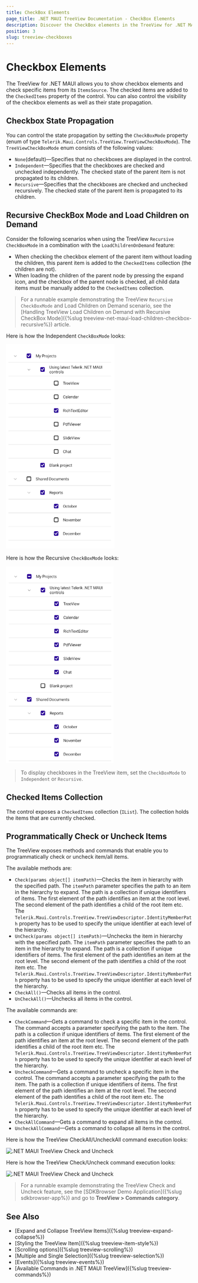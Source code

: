 ```yaml
---
title: CheckBox Elements
page_title: .NET MAUI TreeView Documentation - CheckBox Elements
description: Discover the CheckBox elements in the TreeView for .NET MAUI control and learn how to use and configure them.
position: 3
slug: treeview-checkboxes
---
```


# Checkbox Elements

The TreeView for .NET MAUI allows you to show checkbox elements and check specific items from its `ItemsSource`. The checked items are added to the `CheckedItems` property of the control. You can also control the visibility of the checkbox elements as well as their state propagation.

## Checkbox State Propagation

You can control the state propagation by setting the `CheckBoxMode` property (enum of type `Telerik.Maui.Controls.TreeView.TreeViewCheckBoxMode`). The `TreeViewCheckBoxMode` enum consists of the following values:

* `None`(default)&mdash;Specifies that no checkboxes are displayed in the control.
* `Independent`&mdash;Specifies that the checkboxes are checked and unchecked independently. The checked state of the parent item is not propagated to its children.
* `Recursive`&mdash;Specifies that the checkboxes are checked and unchecked recursively. The checked state of the parent item is propagated to its children.

## Recursive CheckBox Mode and Load Children on Demand

Consider the following scenarios when using the TreeView `Recursive` `CheckBoxMode` in a combination with the `LoadChildrenOnDemand` feature:

* When checking the checkbox element of the parent item without loading the children, this parent item is added to the `CheckedItems` collection (the children are not).
* When loading the children of the parent node by pressing the expand icon, and the checkbox of the parent node is checked, all child data items must be manually added to the `CheckedItems` collection.

> For a runnable example demonstrating the TreeView `Recursive` `CheckBoxMode` and Load Children on Demand scenario, see the [Handling TreeView Load Children on Demand with Recursive CheckBox Mode]({%slug treeview-net-maui-load-children-checkbox-recursive%}) article.

Here is how the Independent `CheckBoxMode` looks:

![.NET MAUI TreeView Independent Mode](images/treeview-independent-mode.png)

Here is how the Recursive `CheckBoxMode` looks:

![.NET MAUI TreeView Recursive Mode](images/treeview-recursive-mode.png)

> To display checkboxes in the TreeView item, set the `CheckBoxMode` to `Independent` or `Recursive`.

## Checked Items Collection

The control exposes a `CheckedItems` collection (`IList`). The collection holds the items that are currently checked.

## Programmatically Check or Uncheck Items

The TreeView exposes methods and commands that enable you to programmatically check or uncheck item/all items.

The available methods are:

* `Check(params object[] itemPath)`&mdash;Checks the item in hierarchy with the specified path. The `itemPath` parameter specifies the path to an item in the hierarchy to expand. The path is a collection if unique identifiers of items. The first element of the path identifies an item at the root level. The second element of the path identifies a child of the root item etc. The `Telerik.Maui.Controls.TreeView.TreeViewDescriptor.IdentityMemberPath` property has to be used to specify the unique identifier at each level of the hierarchy.
* `UnCheck(params object[] itemPath)`&mdash;Unchecks the item in hierarchy with the specified path. The `itemPath` parameter specifies the path to an item in the hierarchy to expand. The path is a collection if unique identifiers of items. The first element of the path identifies an item at the root level. The second element of the path identifies a child of the root item etc. The `Telerik.Maui.Controls.TreeView.TreeViewDescriptor.IdentityMemberPath` property has to be used to specify the unique identifier at each level of the hierarchy.
* `CheckAll()`&mdash;Checks all items in the control.
* `UnCheckAll()`&mdash;Unchecks all items in the control.

The available commands are:

* `CheckCommand`&mdash;Gets a command to check a specific item in the control. The command accepts a parameter specifying the path to the item. The path is a collection if unique identifiers of items. The first element of the path identifies an item at the root level. The second element of the path identifies a child of the root item etc. The `Telerik.Maui.Controls.TreeView.TreeViewDescriptor.IdentityMemberPath` property has to be used to specify the unique identifier at each level of the hierarchy.
* `UncheckCommand`&mdash;Gets a command to uncheck a specific item in the control. The command accepts a parameter specifying the path to the item. The path is a collection if unique identifiers of items. The first element of the path identifies an item at the root level. The second element of the path identifies a child of the root item etc. The `Telerik.Maui.Controls.TreeView.TreeViewDescriptor.IdentityMemberPath` property has to be used to specify the unique identifier at each level of the hierarchy.
* `CheckAllCommand`&mdash;Gets a command to expand all items in the control.
* `UncheckAllCommand`&mdash;Gets a command to collapse all items in the control.

Here is how the TreeView CheckAll/UncheckAll command execution looks:

![.NET MAUI TreeView Check and Uncheck](images/treeview-check-uncheck-items.gif)

Here is how the TreeView Check/Uncheck command execution looks:

![.NET MAUI TreeView Check and Uncheck](images/treeview-check-uncheck-item.gif)

> For a runnable example demonstrating the TreeView Check and Uncheck feature, see the [SDKBrowser Demo Application]({%slug sdkbrowser-app%}) and go to **TreeView > Commands category**.

## See Also

* [Expand and Collapse TreeView Items]({%slug treeview-expand-collapse%})
* [Styling the TreeView Item]({%slug treeview-item-style%})
* [Scrolling options]({%slug treeview-scrolling%})
* [Multiple and Single Selection]({%slug treeview-selection%})
* [Events]({%slug treeview-events%})
* [Available Commands in .NET MAUI TreeView]({%slug treeview-commands%})
